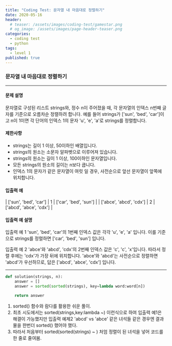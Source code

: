 ```yaml
---
title: "Coding Test: 문자열 내 마음대로 정렬하기"
date: 2020-05-16
header:
  # teaser: /assets/images/coding-test/gamestar.png
  # og_image: /assets/images/page-header-teaser.png
categories:
  - coding test
  - python
tags:
  - level 1
published: true
---
```


### 문자열 내 마음대로 정렬하기

---

#### 문제 설명

문자열로 구성된 리스트 strings와, 정수 n이 주어졌을 때, 각 문자열의 인덱스 n번째 글자를 기준으로 오름차순 정렬하려 합니다. 예를 들어 strings가 ['sun', 'bed', 'car']이고 n이 1이면 각 단어의 인덱스 1의 문자 'u', 'e', 'a'로 strings를 정렬합니다.

#### 제한사항

- strings는 길이 1 이상, 50이하인 배열입니다.
- strings의 원소는 소문자 알파벳으로 이루어져 있습니다.
- strings의 원소는 길이 1 이상, 100이하인 문자열입니다.
- 모든 strings의 원소의 길이는 n보다 큽니다.
- 인덱스 1의 문자가 같은 문자열이 여럿 일 경우, 사전순으로 앞선 문자열이 앞쪽에 위치합니다.

#### 입출력 예

| ['sun', 'bed', 'car'] | 1 | ['car', 'bed', 'sun'] |
| ['abce', 'abcd', 'cdx'] | 2 | ['abcd', 'abce', 'cdx'] |


#### 입출력 예 설명

입출력 예 1
'sun', 'bed', 'car'의 1번째 인덱스 값은 각각 'u', 'e', 'a' 입니다. 이를 기준으로 strings를 정렬하면 ['car', 'bed', 'sun'] 입니다.

입출력 예 2
'abce'와 'abcd', 'cdx'의 2번째 인덱스 값은 'c', 'c', 'x'입니다. 따라서 정렬 후에는 'cdx'가 가장 뒤에 위치합니다. 'abce'와 'abcd'는 사전순으로 정렬하면 'abcd'가 우선하므로, 답은 ['abcd', 'abce', 'cdx'] 입니다.


---

```python
def solution(strings, n):
    answer = []
    answer = sorted(sorted(strings), key=lambda word:word[n])

    return answer

```

1. sorted() 함수와 람다를 활용한 쉬운 풀이.
2. 최초 시도에서는 sorted(strings,key:lambda ~) 이런식으로 하여 입출력 예1은 해결이 가능했지만 입출력 예제2 'abcd' vs 'abce' 같은 녀석들 같은 경우엔 결과물을 한번더 sorted() 했어야 했다.
3. 따라서 처음부터 sorted(sorted(strings) ~ ) 처엄 정렬이 된 녀석을
넣어 코드를 한 줄로 줄여봄.
